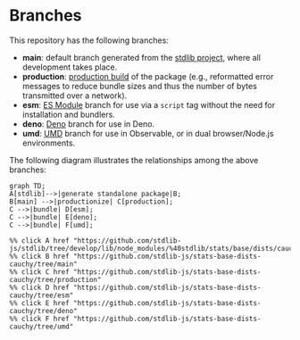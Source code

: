 <!--

@license Apache-2.0

Copyright (c) 2022 The Stdlib Authors.

Licensed under the Apache License, Version 2.0 (the "License");
you may not use this file except in compliance with the License.
You may obtain a copy of the License at

    http://www.apache.org/licenses/LICENSE-2.0

Unless required by applicable law or agreed to in writing, software
distributed under the License is distributed on an "AS IS" BASIS,
WITHOUT WARRANTIES OR CONDITIONS OF ANY KIND, either express or implied.
See the License for the specific language governing permissions and
limitations under the License.

-->

# Branches

This repository has the following branches:

-   **main**: default branch generated from the [stdlib project][stdlib-url], where all development takes place.
-   **production**: [production build][production-url] of the package (e.g., reformatted error messages to reduce bundle sizes and thus the number of bytes transmitted over a network).
-   **esm**: [ES Module][esm-url] branch for use via a `script` tag without the need for installation and bundlers.
-   **deno**: [Deno][deno-url] branch for use in Deno.
-   **umd**: [UMD][umd-url] branch for use in Observable, or in dual browser/Node.js environments.

The following diagram illustrates the relationships among the above branches:

```mermaid
graph TD;
A[stdlib]-->|generate standalone package|B;
B[main] -->|productionize| C[production];
C -->|bundle| D[esm];
C -->|bundle| E[deno];
C -->|bundle| F[umd];

%% click A href "https://github.com/stdlib-js/stdlib/tree/develop/lib/node_modules/%40stdlib/stats/base/dists/cauchy"
%% click B href "https://github.com/stdlib-js/stats-base-dists-cauchy/tree/main"
%% click C href "https://github.com/stdlib-js/stats-base-dists-cauchy/tree/production"
%% click D href "https://github.com/stdlib-js/stats-base-dists-cauchy/tree/esm"
%% click E href "https://github.com/stdlib-js/stats-base-dists-cauchy/tree/deno"
%% click F href "https://github.com/stdlib-js/stats-base-dists-cauchy/tree/umd"
```

[stdlib-url]: https://github.com/stdlib-js/stdlib/tree/develop/lib/node_modules/%40stdlib/stats/base/dists/cauchy
[production-url]: https://github.com/stdlib-js/stats-base-dists-cauchy/tree/production
[deno-url]: https://github.com/stdlib-js/stats-base-dists-cauchy/tree/deno
[umd-url]: https://github.com/stdlib-js/stats-base-dists-cauchy/tree/umd
[esm-url]: https://github.com/stdlib-js/stats-base-dists-cauchy/tree/esm